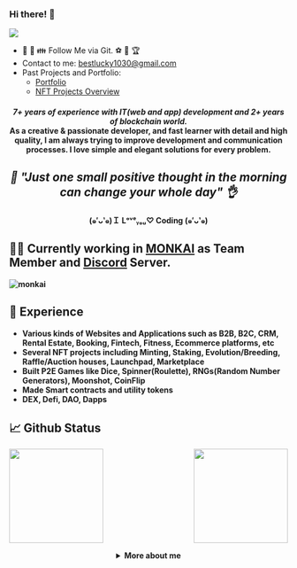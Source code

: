 ### Hi there! 👋

<!--
**best-lucky1030/best-lucky1030** is a ✨ _special_ ✨ repository because its `README.md` (this file) appears on your GitHub profile.

Here are some ideas to get you started:

- 🔭 I’m currently working on ...
- 🌱 I’m currently learning ...
- 👯 I’m looking to collaborate on ...
- 🤔 I’m looking for help with ...
- 💬 Ask me about ...
- 📫 How to reach me: ...
- 😄 Pronouns: ...
- ⚡ Fun fact: ...
-->

![](https://komarev.com/ghpvc/?username=best-lucky1030&color=yellow)

- 🤝 💖 👪 Follow Me via Git. ⚽ 🥰 🏆
- Contact to me: bestlucky1030@gmail.com
- Past Projects and Portfolio: 
  - <a href="https://venture-project-portfolio.vercel.app">Portfolio</a>
  - <a href="https://github.com/best-lucky1030/NFT-Projects-Overview">NFT Projects Overview</a>

<h4 align="center">
  <i><b>7+ years of experience with IT(web and app) development and 2+ years of blockchain world.</i>
<br />
As a creative & passionate developer, and fast learner with detail and high quality, I am always trying to improve development and communication processes. I love simple and elegant solutions for every problem.
<br />
</h4>

<i><h2 align="center">🎃 "Just one small positive thought in the morning can change your whole day" 👌 </h2></i>
<h4 align="center">(๑′ᴗ‵๑)Ｉ Lᵒᵛᵉᵧₒᵤ♡ Coding (๑′ᴗ‵๑)</h4>

<!-- ## 👨‍💻 Currently working in [MetaKongz](https://www.metakongz.art) as Team Member and [Discord](https://discord.gg/metakongzgc) Server.

![](https://pbs.twimg.com/profile_banners/1480769564245999618/1645162290/1500x500) -->
  
## 👨‍💻 Currently working in [MONKAI](https://monkainft.com) as Team Member and [Discord](https://discord.gg/monkai) Server.

<!-- ![](https://minionicious.files.wordpress.com/2016/08/dave2.png) -->
<!-- ![](https://miro.medium.com/max/1400/1*NtMA4K7PKBccJEDRqGYphg.png) -->
![monkai](https://user-images.githubusercontent.com/89365150/180822767-8802b245-e376-4870-b216-ee5d12ff2e69.png)



## 🌱 Experience

- Various kinds of Websites and Applications such as B2B, B2C, CRM, Rental Estate, Booking, Fintech, Fitness, Ecommerce platforms, etc
- Several NFT projects including Minting, Staking, Evolution/Breeding, Raffle/Auction houses, Launchpad, Marketplace
- Built P2E Games like Dice, Spinner(Roulette), RNGs(Random Number Generators), Moonshot, CoinFlip
- Made Smart contracts and utility tokens
- DEX, Defi, DAO, Dapps
  
## 📈 Github Status
<p>
<img align="" height="170px" src="https://github-readme-stats.vercel.app/api/top-langs/?username=best-lucky1030&exclude_repo=best-lucky1030.github.io,free-for-dev&layout=compact&langs_count=8&theme=radical">
<img align="right" height="170px" src="https://github-readme-stats.vercel.app/api?username=best-lucky1030&sshow_icons=true&theme=radical&count_private=true">
</p>

<details>
  <summary align="center">More about me</summary>
  
⚡ These are languages and frameworks I mostly use:
  
- Rust and Anchor framework
- Solidity(ERC-20, 721, 721A, 1155) to write various contracts
- Web3 integration
- Next.js/Nuxt.js/Angular
- Node/Python/Go/Ruby/Laravel
- MongoDB/MySQL/PostgreSQL/Oracle

</details>
  
